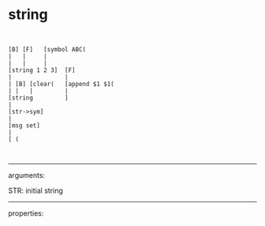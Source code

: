 # string

```


[B] [F]   [symbol ABC(
|   |     |
|   |     |
[string 1 2 3]  [F]
|               |
| [B] [clear(   [append $1 $1(
| |   |         |
[string         ]
|
[str->sym]
|
[msg set]
|
[ (

            
```
---
arguments:

STR: initial string<br>

---
properties:


